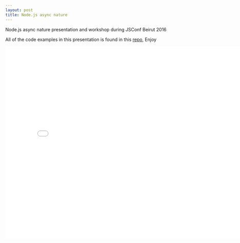 ```yaml
---
layout: post
title: Node.js async nature 
---
```


Node.js async nature  presentation and workshop during JSConf Beirut 2016

All of the code examples in this presentation is found in this [repo](https://github.com/hrahal/jsconf_beirut.git), Enjoy

<iframe src="//slides.com/hasanrahal/nodeasync/embed" width="800" height="600" scrolling="no" frameborder="0" webkitallowfullscreen mozallowfullscreen allowfullscreen></iframe>
